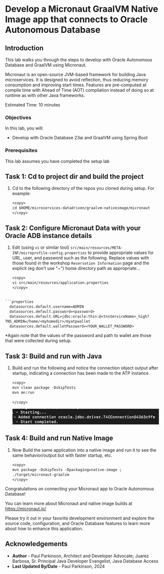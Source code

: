 # Develop a Micronaut GraalVM Native Image app that connects to Oracle Autonomous Database

## Introduction

This lab walks you through the steps to develop with Oracle Autonomous Database and GraalVM using Micronaut.

Micronaut is an open-source JVM-based framework for building Java microservices. It is designed to avoid reflection, thus reducing memory consumption and improving start times. Features are pre-computed at compile time with Ahead of Time (AOT) compilation instead of doing so at runtime as with other Java frameworks.

Estimated Time: 10 minutes

### Objectives

In this lab, you will:
- Develop with Oracle Database 23ai and GraalVM using Spring Boot

### Prerequisites

This lab assumes you have completed the setup lab


## Task 1: Cd to project dir and build the project

1. Cd to the following directory of the repos you cloned during setup. For example:

    ```
    <copy>   
    cd $HOME/microservices-datadriven/graalvm-nativeimage/micronaut
    </copy>
    ``` 

## Task 2: Configure Micronaut Data with your Oracle ADB instance details

1.  Edit (using `vi` or similar tool) `src/main/resources/META-INF/microprofile-config.properties` to provide appropriate values for URL, user, and password such as the following.
    Replace values with those found in the workshop `Reservation Information` page and the explicit (eg don't use "~") home directory path as appropriate...
    ```
    <copy>   
    vi src/main/resources/application.properties
    </copy>
   ```
   
   ```properties
     datasources.default.username=ADMIN
     datasources.default.password=<password>
     datasources.default.URL=jdbc:oracle:thin:@<tnsServiceName>_high?TNS_ADMIN=/home/<myhomedir>/myatpwallet
     datasources.default.walletPassword=<YOUR_WALLET_PASSWORD>
   ```  
    
   *Again note that the values of the password and path to wallet are those that were collected during setup.

## Task 3: Build and run with Java

1. Build and run the following and notice the connection object output after startup, indicating a connection has been made to the ATP instance.

    ```
    <copy>
    mvn clean package -DskipTests
    mvn mn:run
   
    </copy>
    ```
   ![micronaut connection success](images/micronautstartup.png)

[//]: # (   ![micronaut connection success]&#40;images/micronaut-conn-success.png&#41;)

## Task 4: Build and run Native Image

1. Now Build the same application into a native image and run it to see the same behavior/output but with faster startup, etc.

    ```
    <copy>
    mvn package -DskipTests -Dpackaging=native-image ;
    ./target/micronaut-graalvm
    </copy>
    ```

Congratulations on connecting your Micronaut app to Oracle Autonomous Database!

You can learn more about Micronaut and native image builds at https://micronaut.io/ 

Please try it out in your favorite development environment and explore the source code, configuration, and Oracle Database features to learn more about how to enhance this application.

## Acknowledgements
* **Author** - Paul Parkinson, Architect and Developer Advocate; Juarez Barbosa, Sr. Principal Java Developer Evangelist, Java Database Access
* **Last Updated By/Date** - Paul Parkinson, 2024
